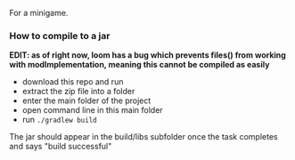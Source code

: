 For a minigame.

### How to compile to a jar
**EDIT: as of right now, loom  has a bug which prevents files() from working with modImplementation, meaning this cannot be compiled as easily**
- download this repo and run
- extract the zip file into a folder
- enter the main folder of the project
- open command line in this main folder
- run `./gradlew build`

The jar should appear in the build/libs subfolder once the task completes and says "build successful"
